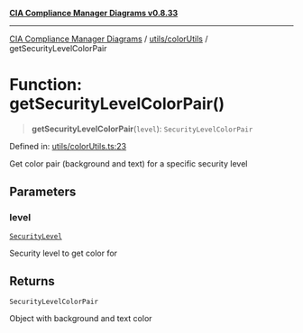[**CIA Compliance Manager Diagrams v0.8.33**](../../../README.md)

***

[CIA Compliance Manager Diagrams](../../../modules.md) / [utils/colorUtils](../README.md) / getSecurityLevelColorPair

# Function: getSecurityLevelColorPair()

> **getSecurityLevelColorPair**(`level`): `SecurityLevelColorPair`

Defined in: [utils/colorUtils.ts:23](https://github.com/Hack23/cia-compliance-manager/blob/1f4f2c51bc48d917eff1eb43881cee05d381f406/src/utils/colorUtils.ts#L23)

Get color pair (background and text) for a specific security level

## Parameters

### level

[`SecurityLevel`](../../../types/cia/type-aliases/SecurityLevel.md)

Security level to get color for

## Returns

`SecurityLevelColorPair`

Object with background and text color
